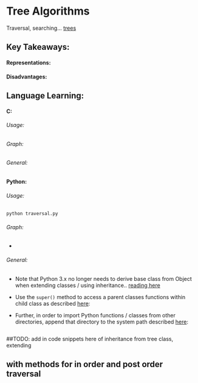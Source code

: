 # Tree Algorithms

Traversal, searching... [trees](../data-structures/binary-search-tree/)

## Key Takeaways:

#### Representations:

#### Disadvantages:


## Language Learning:

#### C:

###### Usage:

###### Graph:

###### General:

#### Python:


###### Usage:

`python traversal.py`

###### Graph:

- 

###### General:

- Note that Python 3.x no longer needs to derive base class from Object when
  extending classes / using inheritance.. [reading here](https://stackoverflow.com/questions/15526858/how-to-extend-a-class-in-python)

- Use the `super()` method to access a parent classes functions within child
  class as described [here](https://stackoverflow.com/questions/10482953/python-extending-with-using-super-python-3-vs-python-2):

- Further, in order to import Python functions / classes from other directories, append that directory to the system path described [here](https://stackoverflow.com/questions/49264194/import-py-file-in-another-directory-in-jupyter-notebook):

```python
```

##TODO:  add in code snippets here of inheritance from tree class, extending
## with methods for in order and post order traversal
